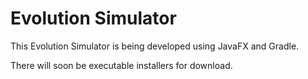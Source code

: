 # Evolution Simulator

This Evolution Simulator is being developed using JavaFX and Gradle.

There will soon be executable installers for download.